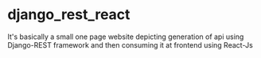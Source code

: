 # django_rest_react
It's basically a small one page website depicting generation of api using Django-REST framework and then consuming it at frontend using React-Js 
